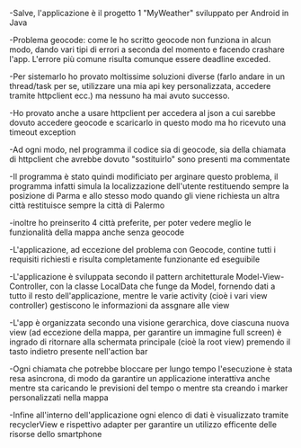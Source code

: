-Salve, l'applicazione è il progetto 1 "MyWeather" sviluppato per Android in Java 

-Problema geocode: come le ho scritto geocode non funziona in alcun modo, dando vari tipi di errori a seconda del momento e facendo crashare l'app. L'errore più comune risulta comunque essere deadline exceded.

-Per sistemarlo ho provato moltissime soluzioni diverse (farlo andare in un thread/task per se, utilizzare una mia api key personalizzata, accedere tramite httpclient ecc.) ma nessuno ha mai avuto successo.

-Ho provato anche a usare httpclient per accedera al json a cui sarebbe dovuto accedere geocode e scaricarlo in questo modo ma ho ricevuto una timeout exception

-Ad ogni modo, nel programma il codice sia di geocode, sia della chiamata di httpclient che avrebbe dovuto "sostituirlo" sono presenti ma commentate

-Il programma è stato quindi modificiato per arginare questo problema, il programma infatti simula la localizzazione dell'utente restituendo sempre la posizione di Parma e allo stesso modo quando gli viene richiesta un altra città restituisce sempre la città di Palermo

-inoltre ho preinserito 4 città preferite, per poter vedere meglio le funzionalità della mappa anche senza geocode

-L'applicazione, ad eccezione del problema con Geocode, contine tutti i requisiti richiesti e risulta completamente funzionante ed eseguibile

-L'applicazione è sviluppata secondo il pattern architetturale Model-View-Controller, con la classe LocalData che funge da Model, fornendo dati a tutto il resto dell'applicazione, mentre le varie activity (cioè i vari view controller) gestiscono le informazioni da assgnare alle view

-L'app è organizzata secondo una visione gerarchica, dove ciascuna nuova view (ad eccezione della mappa, per garantire un immagine full screen) è ingrado di ritornare alla schermata principale (cioè la root view) premendo il tasto indietro presente nell'action bar

-Ogni chiamata che potrebbe bloccare per lungo tempo l'esecuzione è stata resa asincrona, di modo da garantire un applicazione interattiva anche mentre sta caricando le previsioni del tempo o mentre sta creando i marker personalizzati nella mappa

-Infine all'interno dell'applicazione ogni elenco di dati è visualizzato tramite recyclerView e rispettivo adapter per garantire un utilizzo efficente delle risorse dello smartphone

